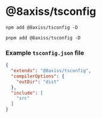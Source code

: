 # @8axiss/tsconfig

```
npm add @8axiss/tsconfig -D
```
```
pnpm add @8axiss/tsconfig -D
```

### Example ```tsconfig.json``` file
```json
{
  "extends": "@8axiss/tsconfig",
  "compilerOptions": {
    "outDir": "dist"
  },
  "include": [
    "src"
  ]
}
```